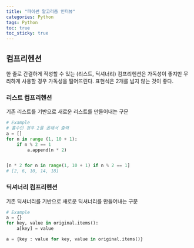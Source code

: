 ```yaml
---
title: "파이썬 알고리즘 인터뷰"
categories: Python
tags: Python
toc: true  
toc_sticky: true 
---
```


## 컴프리헨션
한 줄로 간결하게 작성할 수 있는 (리스트, 딕셔너리) 컴프리헨션은 가독성이 좋지만 무리하게 사용할 경우 가독성을 떨어뜨린다.
표현식은 2개를 넘지 않는 것이 좋다. 

### 리스트 컴프리헨션
기존 리스트를 기반으로 새로운 리스트를 만들어내는 구문    
~~~python
# Example
# 홀수인 경우 2를 곱해서 출력
a = []
for n in range (1, 10 + 1):
    if n % 2 == 1
        a.append(n * 2)


[n * 2 for n in range(1, 10 + 1) if n % 2 == 1]
# [2, 6, 10, 14, 18]
~~~

### 딕셔너리 컴프리헨션
기존 딕셔너리를 기반으로 새로운 딕셔너리를 만들어내는 구문
~~~python
# Example
a = {}
for key, value in original.items():
    a[key] = value

a = {key : value for key, value in original.items()}
~~~